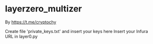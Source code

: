 # layerzero_multizer

By https://t.me/cryptochy

Create file 'private_keys.txt' and insert your keys here
Insert your Infura URL in layer0.py
